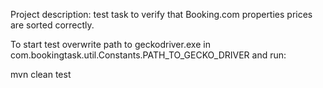 Project description: 
test task to verify that Booking.com properties prices are sorted correctly.

To start test overwrite path to geckodriver.exe in 
com.bookingtask.util.Constants.PATH_TO_GECKO_DRIVER and run:

mvn clean test